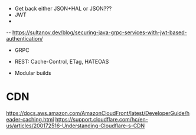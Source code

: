 - Get back either JSON+HAL or JSON???
- JWT
- 
-- https://sultanov.dev/blog/securing-java-grpc-services-with-jwt-based-authentication/
- GRPC

- REST: Cache-Control, ETag, HATEOAS
- Modular builds


# CDN
https://docs.aws.amazon.com/AmazonCloudFront/latest/DeveloperGuide/header-caching.html
https://support.cloudflare.com/hc/en-us/articles/200172516-Understanding-Cloudflare-s-CDN
